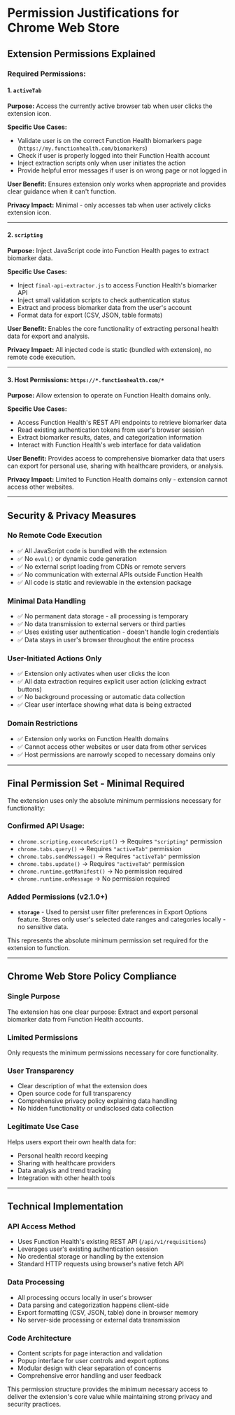 # Permission Justifications for Chrome Web Store

## Extension Permissions Explained

### **Required Permissions:**

#### **1. `activeTab`**
**Purpose:** Access the currently active browser tab when user clicks the extension icon.

**Specific Use Cases:**
- Validate user is on the correct Function Health biomarkers page (`https://my.functionhealth.com/biomarkers`)
- Check if user is properly logged into their Function Health account
- Inject extraction scripts only when user initiates the action
- Provide helpful error messages if user is on wrong page or not logged in

**User Benefit:** Ensures extension only works when appropriate and provides clear guidance when it can't function.

**Privacy Impact:** Minimal - only accesses tab when user actively clicks extension icon.

---

#### **2. `scripting`**
**Purpose:** Inject JavaScript code into Function Health pages to extract biomarker data.

**Specific Use Cases:**
- Inject `final-api-extractor.js` to access Function Health's biomarker API
- Inject small validation scripts to check authentication status
- Extract and process biomarker data from the user's account
- Format data for export (CSV, JSON, table formats)

**User Benefit:** Enables the core functionality of extracting personal health data for export and analysis.

**Privacy Impact:** All injected code is static (bundled with extension), no remote code execution.

---

#### **3. Host Permissions: `https://*.functionhealth.com/*`**
**Purpose:** Allow extension to operate on Function Health domains only.

**Specific Use Cases:**
- Access Function Health's REST API endpoints to retrieve biomarker data
- Read existing authentication tokens from user's browser session
- Extract biomarker results, dates, and categorization information
- Interact with Function Health's web interface for data validation

**User Benefit:** Provides access to comprehensive biomarker data that users can export for personal use, sharing with healthcare providers, or analysis.

**Privacy Impact:** Limited to Function Health domains only - extension cannot access other websites.

---

## **Security & Privacy Measures**

### **No Remote Code Execution**
- ✅ All JavaScript code is bundled with the extension
- ✅ No `eval()` or dynamic code generation
- ✅ No external script loading from CDNs or remote servers
- ✅ No communication with external APIs outside Function Health
- ✅ All code is static and reviewable in the extension package

### **Minimal Data Handling**
- ✅ No permanent data storage - all processing is temporary
- ✅ No data transmission to external servers or third parties
- ✅ Uses existing user authentication - doesn't handle login credentials
- ✅ Data stays in user's browser throughout the entire process

### **User-Initiated Actions Only**
- ✅ Extension only activates when user clicks the icon
- ✅ All data extraction requires explicit user action (clicking extract buttons)
- ✅ No background processing or automatic data collection
- ✅ Clear user interface showing what data is being extracted

### **Domain Restrictions**
- ✅ Extension only works on Function Health domains
- ✅ Cannot access other websites or user data from other services
- ✅ Host permissions are narrowly scoped to necessary domains only

---

## **Final Permission Set - Minimal Required**

The extension uses only the absolute minimum permissions necessary for functionality:

### **Confirmed API Usage:**
- `chrome.scripting.executeScript()` → Requires `"scripting"` permission
- `chrome.tabs.query()` → Requires `"activeTab"` permission  
- `chrome.tabs.sendMessage()` → Requires `"activeTab"` permission
- `chrome.tabs.update()` → Requires `"activeTab"` permission
- `chrome.runtime.getManifest()` → No permission required
- `chrome.runtime.onMessage` → No permission required

### **Added Permissions (v2.1.0+)**
- **`storage`** - Used to persist user filter preferences in Export Options feature. Stores only user's selected date ranges and categories locally - no sensitive data.

This represents the absolute minimum permission set required for the extension to function.

---

## **Chrome Web Store Policy Compliance**

### **Single Purpose**
The extension has one clear purpose: Extract and export personal biomarker data from Function Health accounts.

### **Limited Permissions**
Only requests the minimum permissions necessary for core functionality.

### **User Transparency**
- Clear description of what the extension does
- Open source code for full transparency
- Comprehensive privacy policy explaining data handling
- No hidden functionality or undisclosed data collection

### **Legitimate Use Case**
Helps users export their own health data for:
- Personal health record keeping
- Sharing with healthcare providers
- Data analysis and trend tracking
- Integration with other health tools

---

## **Technical Implementation**

### **API Access Method**
- Uses Function Health's existing REST API (`/api/v1/requisitions`)
- Leverages user's existing authentication session
- No credential storage or handling by the extension
- Standard HTTP requests using browser's native fetch API

### **Data Processing**
- All processing occurs locally in user's browser
- Data parsing and categorization happens client-side
- Export formatting (CSV, JSON, table) done in browser memory
- No server-side processing or external data transmission

### **Code Architecture**
- Content scripts for page interaction and validation
- Popup interface for user controls and export options
- Modular design with clear separation of concerns
- Comprehensive error handling and user feedback

This permission structure provides the minimum necessary access to deliver the extension's core value while maintaining strong privacy and security practices.
